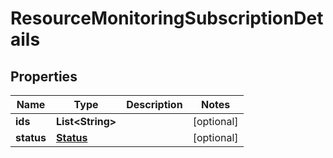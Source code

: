 

# ResourceMonitoringSubscriptionDetails


## Properties

Name | Type | Description | Notes
------------ | ------------- | ------------- | -------------
**ids** | **List&lt;String&gt;** |  |  [optional]
**status** | [**Status**](Status.md) |  |  [optional]




